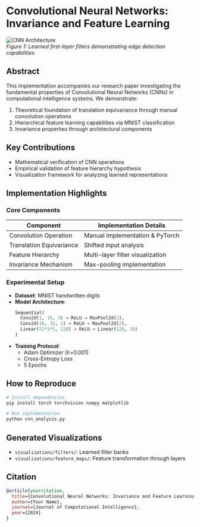 # Convolutional Neural Networks: Invariance and Feature Learning

![CNN Architecture](visualizations/filters/hierarchical_filters_layer1.png)  
*Figure 1: Learned first-layer filters demonstrating edge detection capabilities*

## Abstract
This implementation accompanies our research paper investigating the fundamental properties of Convolutional Neural Networks (CNNs) in computational intelligence systems. We demonstrate:

1. Theoretical foundation of translation equivariance through manual convolution operations
2. Hierarchical feature learning capabilities via MNIST classification
3. Invariance properties through architectural components

## Key Contributions
- Mathematical verification of CNN operations
- Empirical validation of feature hierarchy hypothesis
- Visualization framework for analyzing learned representations

## Implementation Highlights

### Core Components
| Component                  | Implementation Details              |
|----------------------------|-------------------------------------|
| Convolution Operation      | Manual implementation & PyTorch    |
| Translation Equivariance   | Shifted input analysis             |
| Feature Hierarchy          | Multi-layer filter visualization   |
| Invariance Mechanism       | Max-pooling implementation         |

### Experimental Setup
- **Dataset**: MNIST handwritten digits
- **Model Architecture**:
  ```python
  Sequential(
    Conv2d(1, 16, 3) → ReLU → MaxPool2d(2),
    Conv2d(16, 32, 3) → ReLU → MaxPool2d(2),
    Linear(32*5*5, 128) → ReLU → Linear(128, 10)
  )
  ```
- **Training Protocol**:
  - Adam Optimizer (lr=0.001)
  - Cross-Entropy Loss
  - 5 Epochs

## How to Reproduce
```bash
# Install dependencies
pip install torch torchvision numpy matplotlib

# Run implementation
python cnn_analysis.py
```

## Generated Visualizations
- `visualizations/filters/`: Learned filter banks
- `visualizations/feature_maps/`: Feature transformation through layers

## Citation
```bibtex
@article{yourcitation,
  title={Convolutional Neural Networks: Invariance and Feature Learning},
  author={Your Name},
  journal={Journal of Computational Intelligence},
  year={2024}
}
```

